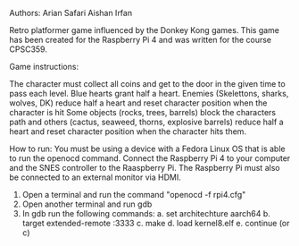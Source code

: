 Authors:
    Arian Safari
    Aishan Irfan

Retro platformer game influenced by the Donkey Kong games. This game has been created for the Raspberry Pi 4 and was written for the course CPSC359.

Game instructions:

The character must collect all coins and get to the door in the given time to pass each level.
Blue hearts grant half a heart.
Enemies (Skelettons, sharks, wolves, DK) reduce half a heart and reset character position when the character is hit
Some objects (rocks, trees, barrels) block the characters path and others (cactus, seaweed, thorns, explosive barrels) reduce half a heart and reset character position when the character hits them.

How to run:
You must be using a device with a Fedora Linux OS that is able to run the openocd command.
Connect the Raspberry Pi 4 to your computer and the SNES controller to the Raaspberry Pi. The Raspberry Pi must also be connected
to an external monitor via HDMI.

1. Open a terminal and run the command "openocd -f rpi4.cfg"
2. Open another terminal and run gdb
3. In gdb run the following commands:
    a. set architechture aarch64
    b. target extended-remote :3333
    c. make
    d. load kernel8.elf
    e. continue (or c)